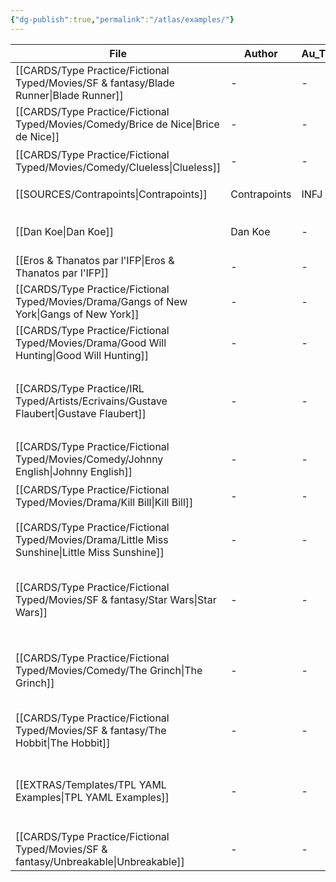 ```yaml
---
{"dg-publish":true,"permalink":"/atlas/examples/"}
---
```



| File                                                                                               | Author       | Au_T | Ch_T                         | Theme                                 | Cat           | Me_Cat                          |
| -------------------------------------------------------------------------------------------------- | ------------ | ---- | ---------------------------- | ------------------------------------- | ------------- | ------------------------------- |
| [[CARDS/Type Practice/Fictional Typed/Movies/SF & fantasy/Blade Runner\|Blade Runner]]          | \-           | \-   | ISTP                         | \-                                    | fiction       | watch 🎞️                       |
| [[CARDS/Type Practice/Fictional Typed/Movies/Comedy/Brice de Nice\|Brice de Nice]]              | \-           | \-   | ESFP, ISFJ                   | idle, fake, appearances               | fiction       | watch 🎞️                       |
| [[CARDS/Type Practice/Fictional Typed/Movies/Comedy/Clueless\|Clueless]]                        | \-           | \-   | ESFP, Crusader               | \-                                    | irl           | watch 🎞️                       |
| [[SOURCES/Contrapoints\|Contrapoints]]                                                          | Contrapoints | INFJ | \-                           | \-                                    | fiction       | watch 🎞️                       |
| [[Dan Koe\|Dan Koe]]                                                                            | Dan Koe      | \-   | Heart, syst, prag            | dopamine, desire, change              | irl           | watch 🎞️                       |
| [[Eros & Thanatos par l'IFP\|Eros & Thanatos par l'IFP]]                                        | \-           | \-   | \-                           | \-                                    | fiction       | read 🔠                         |
| [[CARDS/Type Practice/Fictional Typed/Movies/Drama/Gangs of New York\|Gangs of New York]]       | \-           | \-   | INFJ                         | \-                                    | fiction       | watch 🎞️                       |
| [[CARDS/Type Practice/Fictional Typed/Movies/Drama/Good Will Hunting\|Good Will Hunting]]       | \-           | \-   | INFJ, INFP                   | \-                                    | fiction       | watch 🎞️                       |
| [[CARDS/Type Practice/IRL Typed/Artists/Ecrivains/Gustave Flaubert\|Gustave Flaubert]]          | \-           | \-   | INFP                         | \-                                    | irl           | watch 🎞️ / read 🔠 / listen 🎧 |
| [[CARDS/Type Practice/Fictional Typed/Movies/Comedy/Johnny English\|Johnny English]]            | \-           | \-   | INTJ, ISFJ                   | Vainglory, Desacration, Pride         | fiction       | watch 🎞️                       |
| [[CARDS/Type Practice/Fictional Typed/Movies/Drama/Kill Bill\|Kill Bill]]                       | \-           | \-   | INTJ, ENTP                   | \-                                    | fiction       | watch 🎞️                       |
| [[CARDS/Type Practice/Fictional Typed/Movies/Drama/Little Miss Sunshine\|Little Miss Sunshine]] | \-           | \-   | ESFJ, STJ, INTJ, INFP        | \-                                    | fiction       | watch 🎞️                       |
| [[CARDS/Type Practice/Fictional Typed/Movies/SF & fantasy/Star Wars\|Star Wars]]                | \-           | \-   | ENTP, ESTJ, INTJ, INFJ, ISFJ | \-                                    | fiction       | watch 🎞️                       |
| [[CARDS/Type Practice/Fictional Typed/Movies/Comedy/The Grinch\|The Grinch]]                    | \-           | \-   | ENTP                         | UD/UF, Envy, Malevolence, Desacration | fiction / irl | watch 🎞️ / read 🔠 / listen 🎧 |
| [[CARDS/Type Practice/Fictional Typed/Movies/SF & fantasy/The Hobbit\|The Hobbit]]              | \-           | \-   | ISTJ                         | \-                                    | fiction       | watch 🎞️ / read 🔠             |
| [[EXTRAS/Templates/TPL YAML Examples\|TPL YAML Examples]]                                       | \-           | \-   | \-                           | \-                                    | fiction / irl | watch 🎞️ / read 🔠 / listen 🎧 |
| [[CARDS/Type Practice/Fictional Typed/Movies/SF & fantasy/Unbreakable\|Unbreakable]]            | \-           | \-   | ISXJ                         | \-                                    | fiction       | watch 🎞️                       |


